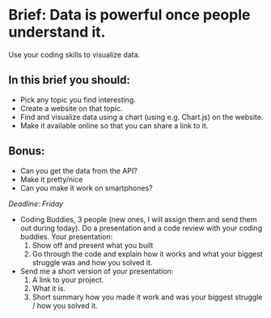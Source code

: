 # Brief: Data is powerful once people understand it.
Use your coding skills to visualize data.

## In this brief you should:
* Pick any topic you find interesting.
* Create a website on that topic.
* Find and visualize data using a chart (using e.g. Chart.js) on the website.
* Make it available online so that you can share a link to it.

## Bonus: 
* Can you get the data from the API?
* Make it pretty/nice
* Can you make it work on smartphones?

*Deadline: Friday*

* Coding Buddies, 3 people (new ones, I will assign them and send them out during today).
Do a presentation and a code review with your coding buddies. 
Your presentation:
    1. Show off and present what you built
    2. Go through the code and explain how it works and what your biggest struggle was and how you solved it.
* Send me a short version of your presentation:
    1. A link to your project.
    2. What it is.
    3. Short summary how you made it work and was your biggest struggle / how you solved it.
